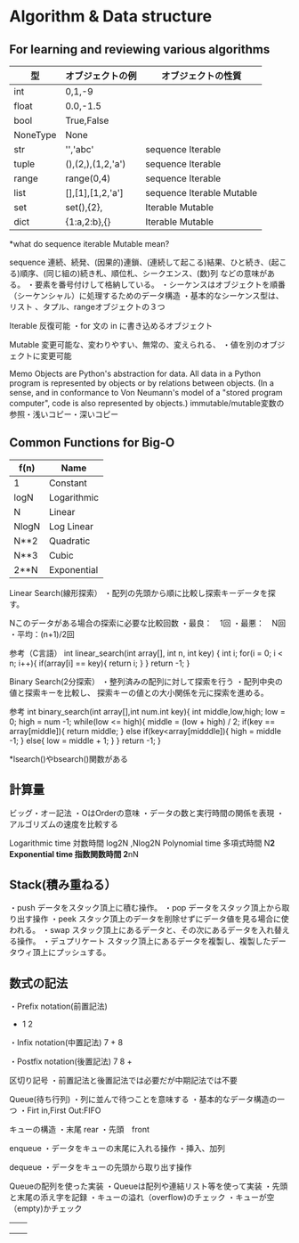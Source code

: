 # Algorithm & Data structure
## For learning and reviewing various algorithms


| 型 | オブジェクトの例 |オブジェクトの性質|
| ------------- | ------------- | ------------- |
|int|0,1,-9|||
|float|0.0,-1.5|||
|bool|True,False|||
|NoneType|None||
|str|'','abc'|sequence Iterable|
|tuple|(),(2,),(1,2,'a')|sequence Iterable|
|range|range(0,4)|sequence Iterable|
|list|[],[1],[1,2,'a']|sequence Iterable Mutable|
|set|set(),{2},|Iterable Mutable|
|dict|{1:a,2:b},{}|Iterable Mutable|

*what do sequence iterable Mutable mean?

sequence
連続、続発、(因果的)連鎖、(連続して起こる)結果、ひと続き、(起こる)順序、(同じ組の)続き札、順位札、シークエンス、(数)列
などの意味がある。
・要素を番号付けして格納している。
・シーケンスはオブジェクトを順番（シーケンシャル）に処理するためのデータ構造
・基本的なシーケンス型は、リスト 、タプル、rangeオブジェクトの３つ

Iterable
反復可能
・for 文の in に書き込めるオブジェクト

Mutable
変更可能な、変わりやすい、無常の、変えられる、
・値を別のオブジェクトに変更可能

Memo
Objects are Python's abstraction for data. All data in a Python program is represented by objects or by relations between objects. (In a sense, and in conformance to Von Neumann's model of a "stored program computer", code is also represented by objects.)
immutable/mutable変数の参照・浅いコピー・深いコピー

## Common Functions for Big-O
|f(n)|Name|
| ------------- | ------------- |
|1|Constant|
|logN|Logarithmic|
|N|Linear|
|NlogN|Log Linear|
|N**2|Quadratic|
|N**3|Cubic|
|2**N|Exponential|



Linear Search(線形探索）
・配列の先頭から順に比較し探索キーデータを探す。

Nこのデータがある場合の探索に必要な比較回数
・最良：　1回
・最悪：　N回
・平均：(n+1)/2回

参考（C言語）
int linear_search(int array[], int n, int key) {
 int i;
 for(i = 0; i < n; i++){
 if(array[i] == key){
 return i;
   }
  }
  return -1;
 }

Binary Search(2分探索）
・整列済みの配列に対して探索を行う
・配列中央の値と探索キーを比較し、
探索キーの値との大小関係を元に探索を進める。

参考
int binary_search(int array[],int num.int key){
int middle,low,high;
low = 0;
high = num -1;
while(low <= high){
middle = (low + high) / 2;
if(key == array[middle]){
return middle;
}
else if(key<array[midddle]){
high = middle -1;
}
else{
low = middle + 1;
}
}
return -1;
}

*lsearch()やbsearch()関数がある


## 計算量
ビッグ・オー記法
・OはOrderの意味
・データの数と実行時間の関係を表現
・アルゴリズムの速度を比較する

Logarithmic time 対数時間 log2N ,Nlog2N
Polynomial time 多項式時間 N**2
Exponential time 指数関数時間 2**nN

## Stack(積み重ねる）
・push
データをスタック頂上に積む操作。
・pop
データをスタック頂上から取り出す操作
・peek
スタック頂上のデータを削除せずにデータ値を見る場合に使われる。
・swap
スタック頂上にあるデータと、その次にあるデータを入れ替える操作。
・デュプリケート
スタック頂上にあるデータを複製し、複製したデータウィ頂上にプッシュする。


## 数式の記法
・Prefix notation(前置記法)
+ 1 2

・Infix notation(中置記法)
7 + 8

・Postfix notation(後置記法)
7 8 +

区切り記号
・前置記法と後置記法では必要だが中期記法では不要



Queue(待ち行列)
・列に並んで待つことを意味する
・基本的なデータ構造の一つ
・Firt in,First Out:FIFO

キューの構造
・末尾 rear
・先頭　front

enqueue
・データをキューの末尾に入れる操作
・挿入、加列

dequeue
・データをキューの先頭から取り出す操作

Queueの配列を使った実装
・Queueは配列や連結リスト等を使って実装
・先頭と末尾の添え字を記録
・キューの溢れ（overflow)のチェック
・キューが空（empty)かチェック


|||
| ------------- | ------------- |
|||
|||
|||

